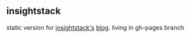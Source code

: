 insightstack
-----------------------
 
static version for [insightstack's](www.insightstack.co.za) [blog](tooblippe.github.io/insightstack-blog/). living in gh-pages branch